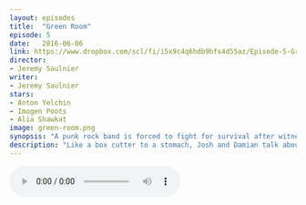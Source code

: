 ```yaml
---
layout: episodes
title:  "Green Room"
episode: 5
date:   2016-06-06
link: https://www.dropbox.com/scl/fi/i5x9c4q6hdb9hfs4d55az/Episode-5-Green-Room.mp3?rlkey=txezv69915n2krhevnfikiwm2&dl=0
director: 
- Jeremy Saulnier
writer: 
- Jeremy Saulnier
stars: 
- Anton Yelchin
- Imogen Poots
- Alia Shawkat
image: green-room.png
synopsis: "A punk rock band is forced to fight for survival after witnessing a murder at a neo-Nazi skinhead bar."
description: "Like a box cutter to a stomach, Josh and Damian talk about Jeremy Saulnier's Green Room.  We gush about Imogen Poots and her character and find out if you should be taking a date to go see this film."
---
```


<audio src="https://www.dropbox.com/scl/fi/i5x9c4q6hdb9hfs4d55az/Episode-5-Green-Room.mp3?rlkey=txezv69915n2krhevnfikiwm2&dl=0" controls></audio> 